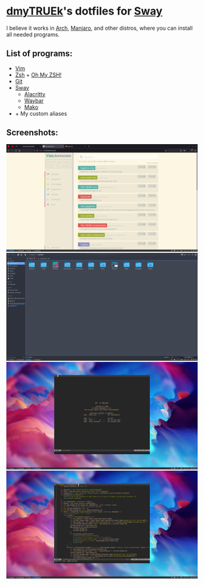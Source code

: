 # [dmyTRUEk](https://github.com/dmyTRUEk)'s dotfiles for [Sway](https://swaywm.org/)

I believe it works in [Arch](https://archlinux.org/), [Manjaro](https://manjaro.org/),
and other distros, where you can install all needed programs.



## List of programs:
- [Vim](https://www.vim.org/)
- [Zsh](https://www.zsh.org/) + [Oh My ZSH!](https://ohmyz.sh/)
- [Git](https://git-scm.com/)
- [Sway](https://swaywm.org/)
  - [Alacritty](https://github.com/alacritty/alacritty)
  - [Waybar](https://github.com/Alexays/Waybar)
  - [Mako](https://github.com/emersion/mako)
- \+ My custom aliases



## Screenshots:
![Screenshot 1](screenshots/screenshot_1.png)
![Screenshot 2](screenshots/screenshot_2.png)
![Screenshot 3](screenshots/screenshot_3.png)
![Screenshot 4](screenshots/screenshot_4.png)



